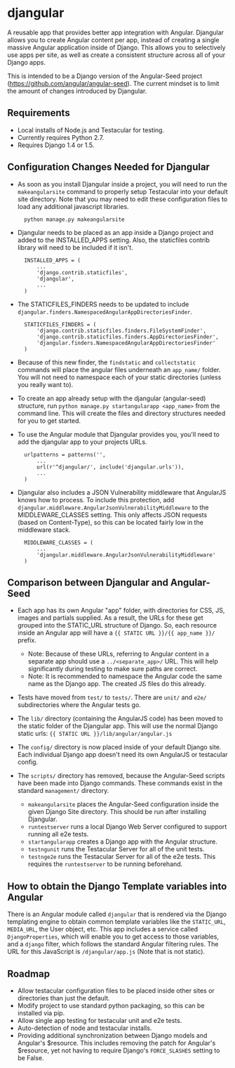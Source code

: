 djangular
=========

A reusable app that provides better app integration with Angular.  Djangular allows you to create Angular content per
app, instead of creating a single massive Angular application inside of Django.  This allows you to selectively use
apps per site, as well as create a consistent structure across all of your Django apps.

This is intended to be a Django version of the Angular-Seed project (https://github.com/angular/angular-seed).  The
current mindset is to limit the amount of changes introduced by Djangular.


Requirements
------------

+ Local installs of Node.js and Testacular for testing.
+ Currently requires Python 2.7.
+ Requires Django 1.4 or 1.5.


Configuration Changes Needed for Djangular
------------------------------------------

+ As soon as you install Djangular inside a project, you will need to run the `makeangularsite` command to properly
  setup Testacular into your default site directory.  Note that you may need to edit these configuration files to load
  any additional javascript libraries.

        python manage.py makeangularsite

+ Djangular needs to be placed as an app inside a Django project and added to the INSTALLED_APPS setting.  Also, the
  staticfiles contrib library will need to be included if it isn't.

        INSTALLED_APPS = (
            ...
            'django.contrib.staticfiles',
            'djangular',
            ...
        )

+ The STATICFILES_FINDERS needs to be updated to include `djangular.finders.NamespacedAngularAppDirectoriesFinder`.

        STATICFILES_FINDERS = (
            'django.contrib.staticfiles.finders.FileSystemFinder',
            'django.contrib.staticfiles.finders.AppDirectoriesFinder',
            'djangular.finders.NamespacedAngularAppDirectoriesFinder'
        )

+ Because of this new finder, the `findstatic` and `collectstatic` commands will place the angular files underneath an
  `app_name/` folder.  You will not need to namespace each of your static directories (unless you really want to).

+ To create an app already setup with the djangular (angular-seed) structure, run `python manage.py startangularapp
  <app_name>` from the command line.  This will create the files and directory structures needed for you to get
  started.

+ To use the Angular module that Djangular provides you, you'll need to add the djangular app to your projects URLs.

        urlpatterns = patterns('',
            ...
            url(r'^djangular/', include('djangular.urls')),
            ...
        )

+ Djangular also includes a JSON Vulnerability middleware that AngularJS knows how to process.  To include this
  protection, add `djangular.middleware.AngularJsonVulnerabilityMiddleware` to the MIDDLEWARE_CLASSES setting.  This
  only affects JSON requests (based on Content-Type), so this can be located fairly low in the middleware stack.

        MIDDLEWARE_CLASSES = (
            ...
            'djangular.middleware.AngularJsonVulnerabilityMiddleware'
        )


Comparison between Djangular and Angular-Seed
---------------------------------------------

+ Each app has its own Angular "app" folder, with directories for CSS, JS, images and partials supplied.  As a result,
  the URLs for these get grouped into the STATIC_URL structure of Django.  So, each resource inside an Angular app will
  have a `{{ STATIC URL }}/{{ app_name }}/` prefix.
    * Note: Because of these URLs, referring to Angular content in a separate app should use a `../<separate_app>/`
      URL.  This will help significantly during testing to make sure paths are correct.
    * Note: It is recommended to namespace the Angular code the same name as the Django app.  The created JS files do
      this already.

+ Tests have moved from `test/` to `tests/`.  There are `unit/` and `e2e/` subdirectories where the Angular tests go.

+ The `lib/` directory (containing the AngularJS code) has been moved to the static folder of the Djangular app.  This
  will use the normal Django static urls: `{{ STATIC URL }}/lib/angular/angular.js`

+ The `config/` directory is now placed inside of your default Django site.  Each individual Django app doesn't need
  its own AngularJS or testacular config.

+ The `scripts/` directory has removed, because the Angular-Seed scripts have been made into Django commands.  These
  commands exist in the standard `management/` directory.
    * `makeangularsite` places the Angular-Seed configuration inside the given Django Site directory.  This should be
      run after installing Djangular.
    * `runtestserver` runs a local Django Web Server configured to support running all e2e tests.
    * `startangularapp` creates a Django app with the Angular structure.
    * `testngunit` runs the Testacular Server for all of the unit tests.
    * `testnge2e` runs the Testacular Server for all of the e2e tests.  This requires the `runtestserver` to be running
      beforehand.


How to obtain the Django Template variables into Angular
--------------------------------------------------------

There is an Angular module called `djangular` that is rendered via the Django templating engine to obtain common
template variables like the `STATIC_URL`, `MEDIA_URL`, the User object, etc.  This app includes a service called
`DjangoProperties`, which will enable you to get access to those variables, and a `django` filter, which follows the
standard Angular filtering rules.  The URL for this JavaScript is `/djangular/app.js` (Note that is not static).


Roadmap
-------

+ Allow testacular configuration files to be placed inside other sites or directories than just the default.
+ Modify project to use standard python packaging, so this can be installed via pip.
+ Allow single app testing for testacular unit and e2e tests.
+ Auto-detection of node and testacular installs.
+ Providing additional synchronization between Django models and Angular's $resource.  This includes removing the patch
  for Angular's $resource, yet not having to require Django's `FORCE_SLASHES` setting to be False.
